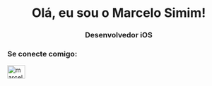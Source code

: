 <h1 align="center">Olá, eu sou o Marcelo Simim!</h1>
<h3 align="center">Desenvolvedor iOS</h3>

<h3 align="left">Se conecte comigo:</h3>
<p align="left">
<a href="https://linkedin.com/in/marcelosimim" target="blank"><img align="center" src="https://raw.githubusercontent.com/rahuldkjain/github-profile-readme-generator/master/src/images/icons/Social/linked-in-alt.svg" alt="marcelosimim" height="30" width="40" /></a>
</p>
